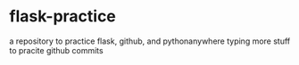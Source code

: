 # flask-practice
a repository to practice flask, github, and pythonanywhere
typing more stuff to pracite github commits
